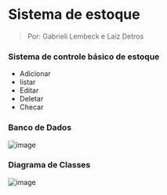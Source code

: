 # Sistema de estoque
> Por: Gabrieli Lembeck e Laiz Detros

### Sistema de controle básico de estoque
<ul>
  <li>Adicionar</li>
  <li>listar</li>
  <li>Editar</li>
  <li>Deletar</li>
  <li>Checar</li>
</ul>

### Banco de Dados
![image](https://github.com/user-attachments/assets/27925dfa-9b3f-4885-946d-7b454c4b30e9)

### Diagrama de Classes
![image](https://github.com/user-attachments/assets/144c7275-55d6-4dc0-8f19-ae8d7d824f50)

